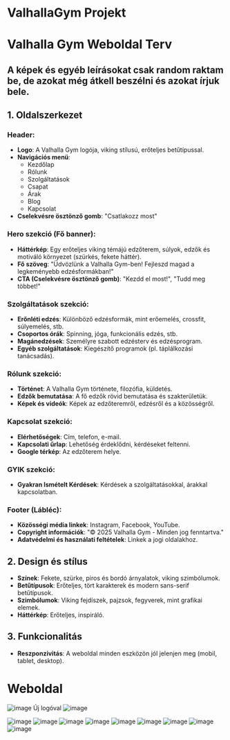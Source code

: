 # ValhallaGym Projekt

# Valhalla Gym Weboldal Terv
## A képek és egyéb leírásokat csak random raktam be, de azokat még átkell beszélni és azokat írjuk bele.
## 1. Oldalszerkezet

### Header:
- **Logo**: A Valhalla Gym logója, viking stílusú, erőteljes betűtípussal.
- **Navigációs menü**:
  - Kezdőlap
  - Rólunk
  - Szolgáltatások
  - Csapat
  - Árak
  - Blog
  - Kapcsolat
- **Cselekvésre ösztönző gomb**: "Csatlakozz most"

### Hero szekció (Fő banner):
- **Háttérkép**: Egy erőteljes viking témájú edzőterem, súlyok, edzők és motiváló környezet (szürkés, fekete háttér).
- **Fő szöveg**: "Üdvözlünk a Valhalla Gym-ben! Fejleszd magad a legkeményebb edzésformákban!"
- **CTA (Cselekvésre ösztönző gomb)**: "Kezdd el most!", "Tudd meg többet!"

### Szolgáltatások szekció:
- **Erőnléti edzés**: Különböző edzésformák, mint erőemelés, crossfit, súlyemelés, stb.
- **Csoportos órák**: Spinning, jóga, funkcionális edzés, stb.
- **Magánedzések**: Személyre szabott edzésterv és edzésprogram.
- **Egyéb szolgáltatások**: Kiegészítő programok (pl. táplálkozási tanácsadás).

### Rólunk szekció:
- **Történet**: A Valhalla Gym története, filozófia, küldetés.
- **Edzők bemutatása**: A fő edzők rövid bemutatása és szakterületük.
- **Képek és videók**: Képek az edzőteremről, edzésről és a közösségről.

### Kapcsolat szekció:
- **Elérhetőségek**: Cím, telefon, e-mail.
- **Kapcsolati űrlap**: Lehetőség érdeklődni, kérdéseket feltenni.
- **Google térkép**: Az edzőterem helye.

### GYIK szekció:
- **Gyakran Ismételt Kérdések**: Kérdések a szolgáltatásokkal, árakkal kapcsolatban.

### Footer (Lábléc):
- **Közösségi média linkek**: Instagram, Facebook, YouTube.
- **Copyright információk**: "© 2025 Valhalla Gym - Minden jog fenntartva."
- **Adatvédelmi és használati feltételek**: Linkek a jogi oldalakhoz.

## 2. Design és stílus
- **Színek**: Fekete, szürke, piros és bordó árnyalatok, viking szimbólumok.
- **Betűtípusok**: Erőteljes, tört karakterek és modern sans-serif betűtípusok.
- **Szimbólumok**: Viking fejdíszek, pajzsok, fegyverek, mint grafikai elemek.
- **Háttérkép**: Erőteljes, inspiráló.

## 3. Funkcionalitás
- **Reszponzivitás**: A weboldal minden eszközön jól jelenjen meg (mobil, tablet, desktop).

# Weboldal

![image](https://github.com/user-attachments/assets/f5a448de-18fa-41e7-bd78-81b7b2a73e13)
Új logóval 
![image](https://github.com/user-attachments/assets/238af63d-9851-473d-b9f7-7903e0873727)

![image](https://github.com/user-attachments/assets/95b35d18-5568-46c4-9276-8caa3f495904)
![image](https://github.com/user-attachments/assets/68c1e377-70af-4fa0-b37d-ee0cf62da3ad)
![image](https://github.com/user-attachments/assets/20723119-f390-41de-8013-27aef52b9ee8)
![image](https://github.com/user-attachments/assets/390b5234-48d3-496e-b813-0eedd93508e8)
![image](https://github.com/user-attachments/assets/9afa9943-ff52-49e6-a783-d877b3674198)
![image](https://github.com/user-attachments/assets/ca6a413c-2198-46d7-b2ee-3db9cc63a7b6)
![image](https://github.com/user-attachments/assets/1fe62c3f-136c-4f69-bb59-9287d909c82b)
![image](https://github.com/user-attachments/assets/3e92e94b-014f-437b-b707-315e16be72f3)
![image](https://github.com/user-attachments/assets/0d10fd54-2af9-4355-a047-4d30062a3de1)






